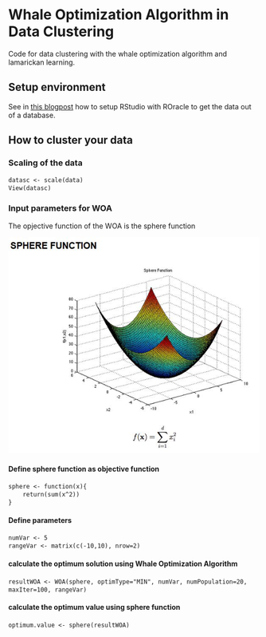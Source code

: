 # Whale Optimization Algorithm in Data Clustering
Code for data clustering with the whale optimization algorithm and lamarickan learning.

## Setup environment


See in [this blogpost](https://medium.com/analytics-vidhya/how-to-install-roracle-on-windows-10-144b0b923dac) how to setup RStudio with ROracle to get the data out of a database. 

## How to cluster your data

### Scaling of the data

```
datasc <- scale(data)
View(datasc)
```

### Input parameters for WOA

The opjective function of the WOA is the sphere function

![Sphere Function](images/sphere-function.jpg "Sphere Function")


#### Define sphere function as objective function
```
sphere <- function(x){
    return(sum(x^2))
}
```
#### Define parameters
```
numVar <- 5
rangeVar <- matrix(c(-10,10), nrow=2)
```
#### calculate the optimum solution using Whale Optimization Algorithm
```
resultWOA <- WOA(sphere, optimType="MIN", numVar, numPopulation=20, maxIter=100, rangeVar)
```

#### calculate the optimum value using sphere function
```
optimum.value <- sphere(resultWOA)
```